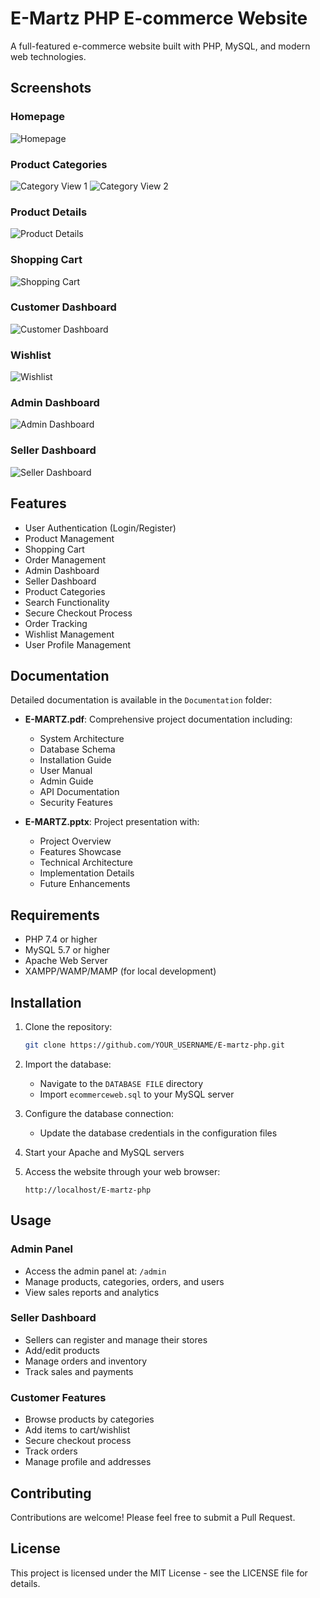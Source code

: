 # E-Martz PHP E-commerce Website

A full-featured e-commerce website built with PHP, MySQL, and modern web technologies.

## Screenshots

### Homepage
![Homepage](screenshots/homepage.png)

### Product Categories
![Category View 1](screenshots/cat1.png)
![Category View 2](screenshots/cat2.png)

### Product Details
![Product Details](screenshots/product%20details.png)

### Shopping Cart
![Shopping Cart](screenshots/cart.png)

### Customer Dashboard
![Customer Dashboard](screenshots/dashboard%20customer.png)

### Wishlist
![Wishlist](screenshots/wishlist.png)

### Admin Dashboard
![Admin Dashboard](screenshots/admin%20dashboard.png)

### Seller Dashboard
![Seller Dashboard](screenshots/seller%20dashboard.png)

## Features

- User Authentication (Login/Register)
- Product Management
- Shopping Cart
- Order Management
- Admin Dashboard
- Seller Dashboard
- Product Categories
- Search Functionality
- Secure Checkout Process
- Order Tracking
- Wishlist Management
- User Profile Management

## Documentation

Detailed documentation is available in the `Documentation` folder:

- **E-MARTZ.pdf**: Comprehensive project documentation including:
  - System Architecture
  - Database Schema
  - Installation Guide
  - User Manual
  - Admin Guide
  - API Documentation
  - Security Features

- **E-MARTZ.pptx**: Project presentation with:
  - Project Overview
  - Features Showcase
  - Technical Architecture
  - Implementation Details
  - Future Enhancements

## Requirements

- PHP 7.4 or higher
- MySQL 5.7 or higher
- Apache Web Server
- XAMPP/WAMP/MAMP (for local development)

## Installation

1. Clone the repository:
   ```bash
   git clone https://github.com/YOUR_USERNAME/E-martz-php.git
   ```

2. Import the database:
   - Navigate to the `DATABASE FILE` directory
   - Import `ecommerceweb.sql` to your MySQL server

3. Configure the database connection:
   - Update the database credentials in the configuration files

4. Start your Apache and MySQL servers

5. Access the website through your web browser:
   ```
   http://localhost/E-martz-php
   ```

## Usage

### Admin Panel
- Access the admin panel at: `/admin`
- Manage products, categories, orders, and users
- View sales reports and analytics

### Seller Dashboard
- Sellers can register and manage their stores
- Add/edit products
- Manage orders and inventory
- Track sales and payments

### Customer Features
- Browse products by categories
- Add items to cart/wishlist
- Secure checkout process
- Track orders
- Manage profile and addresses

## Contributing

Contributions are welcome! Please feel free to submit a Pull Request.

## License

This project is licensed under the MIT License - see the LICENSE file for details.